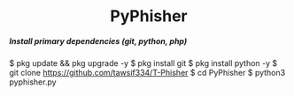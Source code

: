 <h1 align="center">PyPhisher</h1>

##### Install primary dependencies (git, python, php)
$ pkg update && pkg upgrade -y
$ pkg install git
$ pkg install python -y
$ git clone https://github.com/tawsif334/T-Phisher
$ cd PyPhisher
$ python3 pyphisher.py
